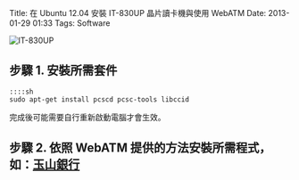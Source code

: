 Title: 在 Ubuntu 12.04 安裝 IT-830UP 晶片讀卡機與使用 WebATM
Date: 2013-01-29 01:33
Tags: Software

![IT-830UP](http://www.ittec.com.tw/images/IT-830UP%28DM%29.jpg)

## 步驟 1. 安裝所需套件
    ::::sh
    sudo apt-get install pcscd pcsc-tools libccid

完成後可能需要自行重新啟動電腦才會生效。

## 步驟 2. 依照 WebATM 提供的方法安裝所需程式，如：[玉山銀行](http://netbank.esunbank.com.tw/webatm/Q&A_016.htm#01)
